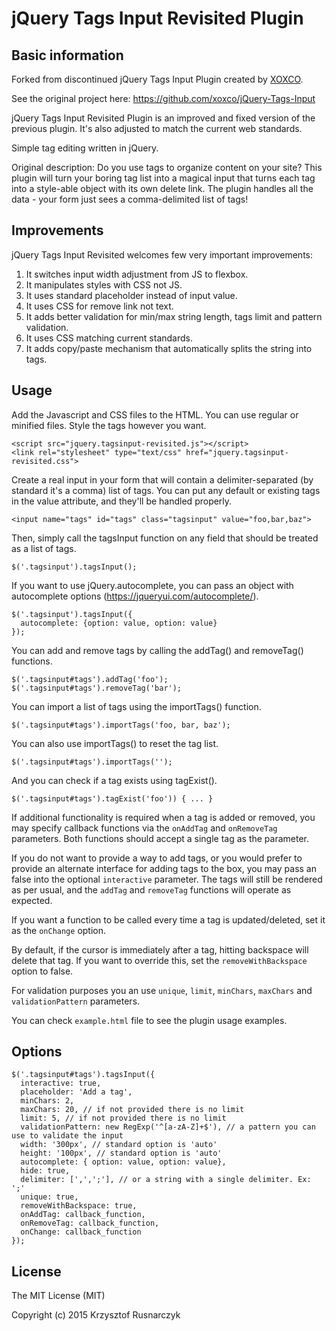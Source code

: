 # jQuery Tags Input Revisited Plugin

## Basic information

Forked from discontinued jQuery Tags Input Plugin created by [XOXCO](http://xoxco.com).

See the original project here: https://github.com/xoxco/jQuery-Tags-Input

jQuery Tags Input Revisited Plugin is an improved and fixed version of the previous plugin. It's also adjusted to match the current web standards.

Simple tag editing written in jQuery.

Original description: Do you use tags to organize content on your site? This plugin will turn your boring tag list into a magical input that turns each tag into a style-able object with its own delete link. The plugin handles all the data - your form just sees a comma-delimited list of tags!

## Improvements

jQuery Tags Input Revisited welcomes few very important improvements:

1. It switches input width adjustment from JS to flexbox.
2. It manipulates styles with CSS not JS.
3. It uses standard placeholder instead of input value.
4. It uses CSS for remove link not text.
5. It adds better validation for min/max string length, tags limit and pattern validation.
6. It uses CSS matching current standards.
7. It adds copy/paste mechanism that automatically splits the string into tags.

## Usage

Add the Javascript and CSS files to the HTML. You can use regular or minified files. Style the tags however you want.

```
<script src="jquery.tagsinput-revisited.js"></script>
<link rel="stylesheet" type="text/css" href="jquery.tagsinput-revisited.css">
```

Create a real input in your form that will contain a delimiter-separated (by standard it's a comma) list of tags. You can put any default or existing tags in the value attribute, and they'll be handled properly.

```
<input name="tags" id="tags" class="tagsinput" value="foo,bar,baz">
```

Then, simply call the tagsInput function on any field that should be treated as a list of tags.

```
$('.tagsinput').tagsInput();
```

If you want to use jQuery.autocomplete, you can pass an object with autocomplete options (https://jqueryui.com/autocomplete/).

```
$('.tagsinput').tagsInput({
  autocomplete: {option: value, option: value}
});
```

You can add and remove tags by calling the addTag() and removeTag() functions.

```
$('.tagsinput#tags').addTag('foo');
$('.tagsinput#tags').removeTag('bar');
```

You can import a list of tags using the importTags() function.

```
$('.tagsinput#tags').importTags('foo, bar, baz');
```

You can also use importTags() to reset the tag list.

```
$('.tagsinput#tags').importTags('');
```

And you can check if a tag exists using tagExist().

```
$('.tagsinput#tags').tagExist('foo')) { ... }
```

If additional functionality is required when a tag is added or removed, you may specify callback functions via the `onAddTag` and `onRemoveTag` parameters. Both functions should accept a single tag as the parameter.

If you do not want to provide a way to add tags, or you would prefer to provide an alternate interface for adding tags to the box, you may pass an false into the optional `interactive` parameter. The tags will still be rendered as per usual, and the `addTag` and `removeTag` functions will operate as expected.

If you want a function to be called every time a tag is updated/deleted, set it as the `onChange` option.

By default, if the cursor is immediately after a tag, hitting backspace will delete that tag. If you want to override this, set the `removeWithBackspace` option to false.

For validation purposes you an use `unique`, `limit`, `minChars`, `maxChars` and `validationPattern` parameters.

You can check `example.html` file to see the plugin usage examples.

## Options

```
$('.tagsinput#tags').tagsInput({
  interactive: true,
  placeholder: 'Add a tag',
  minChars: 2,
  maxChars: 20, // if not provided there is no limit
  limit: 5, // if not provided there is no limit
  validationPattern: new RegExp('^[a-zA-Z]+$'), // a pattern you can use to validate the input
  width: '300px', // standard option is 'auto'
  height: '100px', // standard option is 'auto'
  autocomplete: { option: value, option: value},
  hide: true,
  delimiter: [',',';'], // or a string with a single delimiter. Ex: ';'
  unique: true,
  removeWithBackspace: true,
  onAddTag: callback_function,
  onRemoveTag: callback_function,
  onChange: callback_function
});
```

## License

The MIT License (MIT)

Copyright (c) 2015 Krzysztof Rusnarczyk
